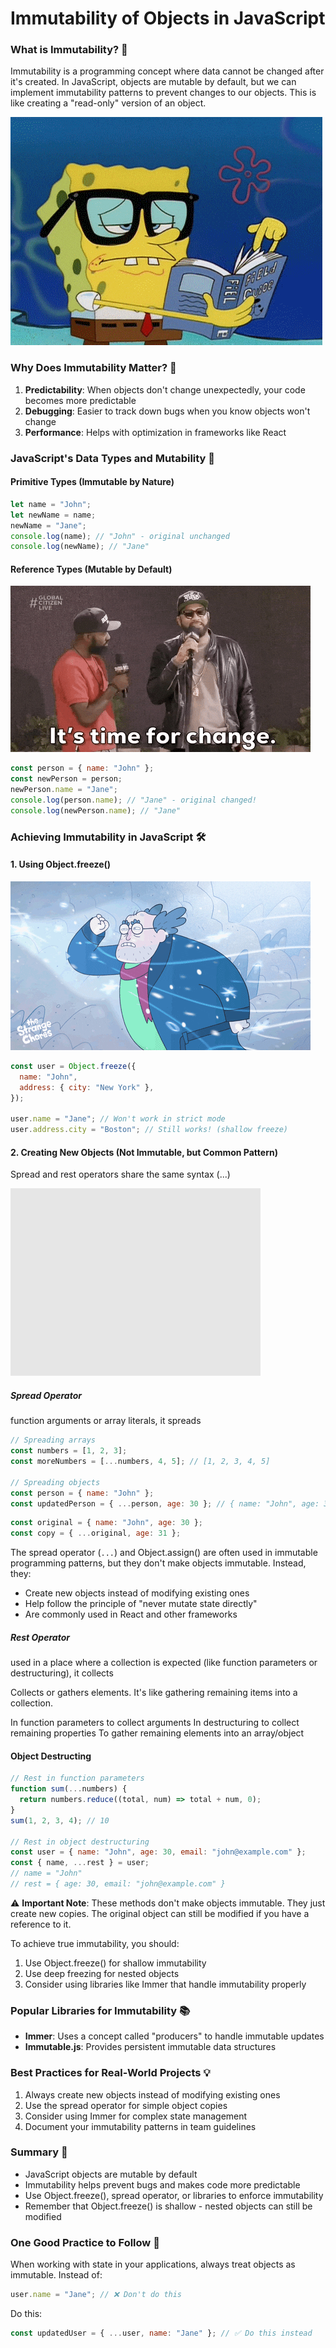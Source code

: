 # Immutability of Objects in JavaScript

### What is Immutability? 🤔

Immutability is a programming concept where data cannot be changed after it's created. In JavaScript, objects are mutable by default, but we can implement immutability patterns to prevent changes to our objects. This is like creating a "read-only" version of an object.

![Read only](../assets/read_only.gif)

### Why Does Immutability Matter? 🎯

1. **Predictability**: When objects don't change unexpectedly, your code becomes more predictable
2. **Debugging**: Easier to track down bugs when you know objects won't change
3. **Performance**: Helps with optimization in frameworks like React

### JavaScript's Data Types and Mutability 📝

#### Primitive Types (Immutable by Nature)

```js
let name = "John";
let newName = name;
newName = "Jane";
console.log(name); // "John" - original unchanged
console.log(newName); // "Jane"
```

#### Reference Types (Mutable by Default)

![Time for change](../assets/time_for_change.gif)

```js
const person = { name: "John" };
const newPerson = person;
newPerson.name = "Jane";
console.log(person.name); // "Jane" - original changed!
console.log(newPerson.name); // "Jane"
```

### Achieving Immutability in JavaScript 🛠️

#### 1. Using Object.freeze()

![freeze](../assets/freeze.gif)

```javascript
const user = Object.freeze({
  name: "John",
  address: { city: "New York" },
});

user.name = "Jane"; // Won't work in strict mode
user.address.city = "Boston"; // Still works! (shallow freeze)
```

#### 2. Creating New Objects (Not Immutable, but Common Pattern)

Spread and rest operators share the same syntax (...)

<img src="../assets/spread_operator.gif" width="400" height="300" alt="Spread animation"/>

##### Spread Operator

function arguments or array literals, it spreads

```js
// Spreading arrays
const numbers = [1, 2, 3];
const moreNumbers = [...numbers, 4, 5]; // [1, 2, 3, 4, 5]

// Spreading objects
const person = { name: "John" };
const updatedPerson = { ...person, age: 30 }; // { name: "John", age: 30 }
```

```javascript
const original = { name: "John", age: 30 };
const copy = { ...original, age: 31 };
```

The spread operator (`...`) and Object.assign() are often used in immutable programming patterns, but they don't make objects immutable. Instead, they:

- Create new objects instead of modifying existing ones
- Help follow the principle of "never mutate state directly"
- Are commonly used in React and other frameworks

##### Rest Operator

used in a place where a collection is expected (like function parameters or destructuring), it collects

Collects or gathers elements. It's like gathering remaining items into a collection.

In function parameters to collect arguments
In destructuring to collect remaining properties
To gather remaining elements into an array/object

#### Object Destructing

```js
// Rest in function parameters
function sum(...numbers) {
  return numbers.reduce((total, num) => total + num, 0);
}
sum(1, 2, 3, 4); // 10

// Rest in object destructuring
const user = { name: "John", age: 30, email: "john@example.com" };
const { name, ...rest } = user;
// name = "John"
// rest = { age: 30, email: "john@example.com" }
```

⚠️ **Important Note**: These methods don't make objects immutable. They just create new copies. The original object can still be modified if you have a reference to it.

To achieve true immutability, you should:

1. Use Object.freeze() for shallow immutability
2. Use deep freezing for nested objects
3. Consider using libraries like Immer that handle immutability properly

### Popular Libraries for Immutability 📚

- **Immer**: Uses a concept called "producers" to handle immutable updates
- **Immutable.js**: Provides persistent immutable data structures

### Best Practices for Real-World Projects 💡

1. Always create new objects instead of modifying existing ones
2. Use the spread operator for simple object copies
3. Consider using Immer for complex state management
4. Document your immutability patterns in team guidelines

### Summary 📝

- JavaScript objects are mutable by default
- Immutability helps prevent bugs and makes code more predictable
- Use Object.freeze(), spread operator, or libraries to enforce immutability
- Remember that Object.freeze() is shallow - nested objects can still be modified

### One Good Practice to Follow 🎯

When working with state in your applications, always treat objects as immutable. Instead of:

```javascript
user.name = "Jane"; // ❌ Don't do this
```

Do this:

```javascript
const updatedUser = { ...user, name: "Jane" }; // ✅ Do this instead
```
